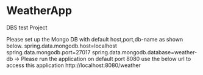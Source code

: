 # WeatherApp
DBS test Project

Please set up the Mongo DB with default host,port,db-name as shown below. 
spring.data.mongodb.host=localhost 
spring.data.mongodb.port=27017 
spring.data.mongodb.database=weather-db 
-> Please run the application on default port 8080
use the below url to access this application
http://localhost:8080/weather
